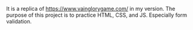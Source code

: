 It is a replica of https://www.vainglorygame.com/ in my version.
The purpose of this project is to practice HTML, CSS, and JS. Especially form validation.
